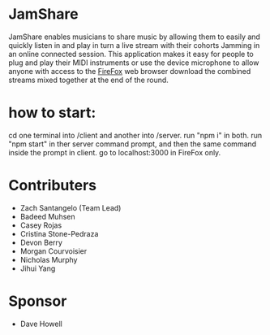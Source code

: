 # JamShare
 JamShare enables musicians to share music by allowing them to easily and quickly listen in and play in turn a live stream with their cohorts Jamming in an online connected session. This application makes it easy for people to plug and play their MIDI instruments or use the device microphone to allow anyone with access to the [FireFox](https://www.mozilla.org/en-US/firefox/new/) web browser download the combined streams mixed together at the end of the round.

# how to start:
cd one terminal into /client and another into /server.
run "npm i" in both.
run "npm start" in ther server command prompt, and then the same command inside the prompt in client.
go to localhost:3000 in FireFox only.



# Contributers
* Zach Santangelo (Team Lead)
* Badeed Muhsen
* Casey Rojas
* Cristina Stone-Pedraza
* Devon Berry
* Morgan Courvoisier
* Nicholas Murphy
* Jihui Yang

# Sponsor
* Dave Howell
